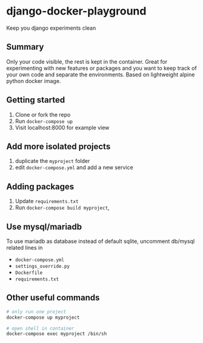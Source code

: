 # django-docker-playground
Keep you django experiments clean

## Summary
Only your code visible, the rest is kept in the container. Great for experimenting with new features or packages and you want to keep track of your own code and separate the environments. Based on lightweight alpine python docker image.

## Getting started
1. Clone or fork the repo
2. Run `docker-compose up`
3. Visit localhost:8000 for example view

## Add more isolated projects
1. duplicate the `myproject` folder
2. edit `docker-compose.yml` and add a new service

## Adding packages
1. Update `requirements.txt`
2. Run `docker-compose build myproject`, 

## Use mysql/mariadb
To use mariadb as database instead of default sqlite, uncomment db/mysql related lines in
- `docker-compose.yml`
- `settings_override.py`
- `Dockerfile`
- `requirements.txt`

## Other useful commands 
```bash
# only run one project
docker-compose up myproject

# open shell in container
docker-compose exec myproject /bin/sh
```
